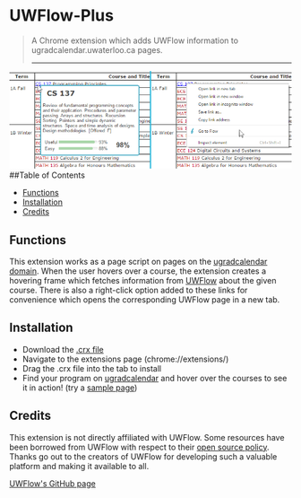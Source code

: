 # UWFlow-Plus
>A Chrome extension which adds UWFlow information to ugradcalendar.uwaterloo.ca pages.<hr>

![Screenshot of hover and right click functionality](/res/uwflowusage.png)
##Table of Contents
* [Functions](#functions)
* [Installation](#installation)
* [Credits](#credits)


## <a name="functions"></a>Functions
This extension works as a page script on pages on the [ugradcalendar domain](http://ugradcalendar.uwaterloo.ca). When the user hovers over a course, the extension creates a hovering frame which fetches information from [UWFlow](https://uwflow.com) about the given course. There is also a right-click option added to these links for convenience which opens the corresponding UWFlow page in a new tab.
## <a name="installation"></a>Installation
* Download the [.crx file](https://github.com/DSouzaM/UWFlow-Plus/raw/master/UWFlow-Plus.crx)
* Navigate to the  extensions page (chrome://extensions/)
* Drag the .crx file into the tab to install
* Find your program on [ugradcalendar](ugradcalendar.uwaterloo.ca/) and hover over the courses to see it in action! (try a [sample page](http://ugradcalendar.uwaterloo.ca/page/ENG-Software-Engineering))

## <a name="credits"></a>Credits
This extension is not directly affiliated with UWFlow. Some resources have been borrowed from UWFlow with respect to their [open source policy](http://blog.uwflow.com/post/78088794292/flow-is-now-open-sourced). Thanks go out to the creators of UWFlow for developing such a valuable platform and making it available to all.

[UWFlow's GitHub page](https://github.com/UWFlow)

